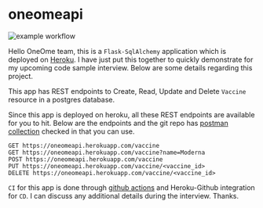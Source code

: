 # oneomeapi

![example workflow](https://github.com/geethasohita/oneomeapi/actions/workflows/github-actions.yml/badge.svg)


Hello OneOme team, this is a `Flask-SqlAlchemy` application which is deployed on [Heroku](https://oneomeapi.herokuapp.com/). I have just put this together to quickly demonstrate for my upcoming code sample interview.
Below are some details regarding this project.

This app has REST endpoints to Create, Read, Update and Delete `Vaccine` resource in a postgres database.

Since this app is deployed on heroku, all these REST endpoints are available for you to hit. Below are the endpoints and the git repo has [postman collection](https://github.com/geethasohita/oneomeapi/blob/master/oneomeapi.postman_collection.json) checked in that you can use.

```
GET https://oneomeapi.herokuapp.com/vaccine
GET https://oneomeapi.herokuapp.com/vaccine?name=Moderna
POST https://oneomeapi.herokuapp.com/vaccine
PUT https://oneomeapi.herokuapp.com/vaccine/<vaccine_id>
DELETE https://oneomeapi.herokuapp.com/vaccine/<vaccine_id>
```
`CI` for this app is done through [github actions](https://github.com/geethasohita/oneomeapi/actions) 
and Heroku-Github integration for `CD`.
I can discuss any additional details during the interview. Thanks.


